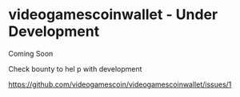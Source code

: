 # videogamescoinwallet - Under Development

Coming Soon

Check bounty to hel p with development

https://github.com/videogamescoin/videogamescoinwallet/issues/1
